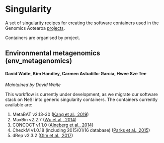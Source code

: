 # Singularity

A set of [singularity](https://sylabs.io/docs/) recipes for creating the software containers used in the Genomics Aotearoa [projects](https://www.genomics-aotearoa.org.nz/projects).

Containers are organised by project.

## Environmental metagenomics (env_metagenomics)

#### David Waite, Kim Handley, Carmen Astudillo-Garcia, Hwee Sze Tee

*Maintained by David Waite*

This workflow is currently under development, as we migrate our software stack on NeSI into generic singularity containers. The containers currently available are:

1. MetaBAT v2.13-30 ([Kang et al., 2019](https://doi.org/10.7717/peerj.7359))
1. MaxBin v2.2.7 ([Wu et al., 2014](https://doi.org/10.1093/bioinformatics/btv638))
1. CONCOCT v1.1.0 ([Alneberg et al., 2014](https://doi.org/10.1038/nmeth.3103))
1. CheckM v1.0.18 (including 2015/01/16 database) ([Parks et al., 2015](http://www.genome.org/cgi/doi/10.1101/gr.186072.114))
1. dRep v2.3.2 ([Olm et al., 2017](https://doi.org/10.1038/ismej.2017.126))